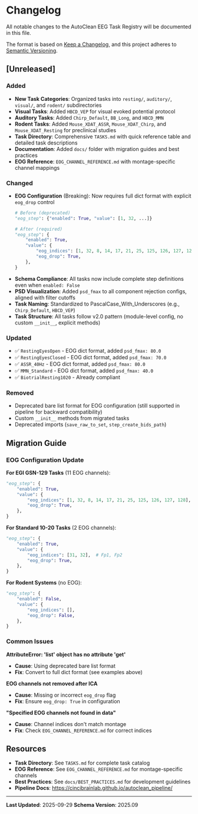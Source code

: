 # Changelog

All notable changes to the AutoClean EEG Task Registry will be documented in this file.

The format is based on [Keep a Changelog](https://keepachangelog.com/en/1.0.0/),
and this project adheres to [Semantic Versioning](https://semver.org/spec/v2.0.0.html).

## [Unreleased]

### Added

- **New Task Categories**: Organized tasks into `resting/`, `auditory/`, `visual/`, and `rodent/` subdirectories
- **Visual Tasks**: Added `HBCD_VEP` for visual evoked potential protocol
- **Auditory Tasks**: Added `Chirp_Default`, `BB_Long`, and `HBCD_MMN`
- **Rodent Tasks**: Added `Mouse_XDAT_ASSR`, `Mouse_XDAT_Chirp`, and `Mouse_XDAT_Resting` for preclinical studies
- **Task Directory**: Comprehensive `TASKS.md` with quick reference table and detailed task descriptions
- **Documentation**: Added `docs/` folder with migration guides and best practices
- **EOG Reference**: `EOG_CHANNEL_REFERENCE.md` with montage-specific channel mappings

### Changed

- **EOG Configuration** (Breaking): Now requires full dict format with explicit `eog_drop` control
  ```python
  # Before (deprecated)
  "eog_step": {"enabled": True, "value": [1, 32, ...]}

  # After (required)
  "eog_step": {
      "enabled": True,
      "value": {
          "eog_indices": [1, 32, 8, 14, 17, 21, 25, 125, 126, 127, 128],
          "eog_drop": True,
      },
  }
  ```
- **Schema Compliance**: All tasks now include complete step definitions even when `enabled: False`
- **PSD Visualization**: Added `psd_fmax` to all component rejection configs, aligned with filter cutoffs
- **Task Naming**: Standardized to PascalCase_With_Underscores (e.g., `Chirp_Default`, `HBCD_VEP`)
- **Task Structure**: All tasks follow v2.0 pattern (module-level config, no custom `__init__`, explicit methods)

### Updated

- ✅ `RestingEyesOpen` - EOG dict format, added `psd_fmax: 80.0`
- ✅ `RestingEyesClosed` - EOG dict format, added `psd_fmax: 70.0`
- ✅ `ASSR_40Hz` - EOG dict format, added `psd_fmax: 80.0`
- ✅ `MMN_Standard` - EOG dict format, added `psd_fmax: 40.0`
- ✅ `BiotrialResting1020` - Already compliant

### Removed

- Deprecated bare list format for EOG configuration (still supported in pipeline for backward compatibility)
- Custom `__init__` methods from migrated tasks
- Deprecated imports (`save_raw_to_set`, `step_create_bids_path`)

## Migration Guide

### EOG Configuration Update

**For EGI GSN-129 Tasks** (11 EOG channels):
```python
"eog_step": {
    "enabled": True,
    "value": {
        "eog_indices": [1, 32, 8, 14, 17, 21, 25, 125, 126, 127, 128],
        "eog_drop": True,
    },
}
```

**For Standard 10-20 Tasks** (2 EOG channels):
```python
"eog_step": {
    "enabled": True,
    "value": {
        "eog_indices": [31, 32],  # Fp1, Fp2
        "eog_drop": True,
    },
}
```

**For Rodent Systems** (no EOG):
```python
"eog_step": {
    "enabled": False,
    "value": {
        "eog_indices": [],
        "eog_drop": False,
    },
}
```

### Common Issues

**AttributeError: 'list' object has no attribute 'get'**
- **Cause**: Using deprecated bare list format
- **Fix**: Convert to full dict format (see examples above)

**EOG channels not removed after ICA**
- **Cause**: Missing or incorrect `eog_drop` flag
- **Fix**: Ensure `eog_drop: True` in configuration

**"Specified EOG channels not found in data"**
- **Cause**: Channel indices don't match montage
- **Fix**: Check `EOG_CHANNEL_REFERENCE.md` for correct indices

## Resources

- **Task Directory**: See `TASKS.md` for complete task catalog
- **EOG Reference**: See `EOG_CHANNEL_REFERENCE.md` for montage-specific channels
- **Best Practices**: See `docs/BEST_PRACTICES.md` for development guidelines
- **Pipeline Docs**: https://cincibrainlab.github.io/autoclean_pipeline/

---

**Last Updated**: 2025-09-29
**Schema Version**: 2025.09